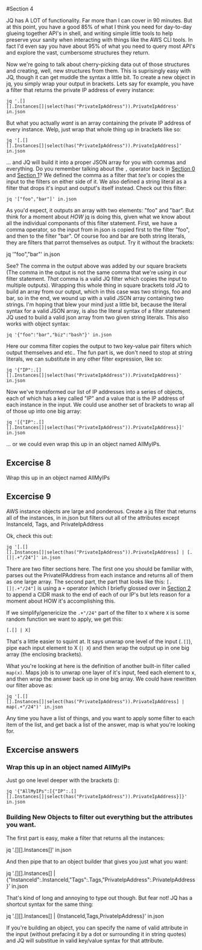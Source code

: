 #Section 4

JQ has A LOT of functionality. Far more than I can cover in 90 minutes. But at
this point, you have a good 85% of what I think you need for day-to-day glueing
together API's in shell, and writing simple little tools to help preserve your
sanity when interacting with things like the AWS CLI tools. In fact I'd even
say you have about 95% of what you need to query most API's and explore the
vast, cumbersome structures they return.

Now we're going to talk about cherry-picking data out of those structures and
creating, well, new structures from them. This is suprisingly easy with JQ,
though it can get muddle the syntax a little bit. To create a new object in jq,
you simply wrap your output in brackets. Lets say for example, you have a
filter that returns the private IP address of every instance:

```
jq '.[][].Instances[]|select(has("PrivateIpAddress")).PrivateIpAddress' in.json
```

But what you actually *want* is an array containing the private IP address of
every instance. Welp, just wrap that whole thing up in brackets like so:

```
jq '[.[][].Instances[]|select(has("PrivateIpAddress")).PrivateIpAddress]' in.json
```
... and JQ will build it into a proper JSON array for you with commas and
everything. Do you remember talking about the `,` operator back in [Section
0](/0-basics) and [Section 1](/1-explore)?  We defined the comma as a filter
that *tee's* or copies the input to the filters on either side of it. We also
defined a string literal as a filter that drops it's input and output's itself
instead. Check out this filter: 

```
jq '["foo","bar"]' in.json
```
As you'd expect, it outputs an array with two elements: "foo" and "bar". But
think for a moment about *HOW* jq is doing this, given what we know about all
the individual componants of this filter statement. First, we have a comma
operator, so the input from in.json is copied first to the filter "foo", and
then to the filter "bar". Of course foo and bar are both string literals, they
are filters that parrot themselves as output. Try it without the brackets:

jq '"foo","bar"' in.json

See? The comma in the output above was added by our square brackets (The comma
in the output is not the same comma that we're using in our filter statement.
*That* comma is a valid JQ filter which copies the input to multiple outputs).
Wrapping this whole thing in square brackets told JQ to build an array from our
output, which in this case was two strings, foo and bar, so in the end, we
wound up with a valid JSON array containing two strings. I'm hoping that blew
your mind just a little bit, because the literal syntax for a valid JSON array,
is also the literal syntax of a filter statement JQ used to build a valid json
array from two given string literals. This also works with object syntax:

```
jq '{"foo":"bar","biz":"bash"}' in.json
```

Here our comma filter copies the output to two key-value pair filters which
output themselves and etc.. The fun part is, we don't need to stop at string
literals, we can substitute in any other filter expression, like so:

```
jq '{"IP":.[][].Instances[]|select(has("PrivateIpAddress")).PrivateIpAddress}' in.json
```
Now we've transformed our list of IP addresses into a series of objects, each
of which has a key called "IP" and a value that is the IP address of each
instance in the input. We could use another set of brackets to wrap all of
those up into one big array:

```
jq '[{"IP":.[][].Instances[]|select(has("PrivateIpAddress")).PrivateIpAddress}]' in.json
```

... or we could even wrap this up in an object named AllMyIPs.

## Excercise 8
Wrap this up in an object named AllMyIPs

## Excercise 9
AWS instance objects are large and ponderous. Create a jq filter that returns
all of the instances, in in.json but filters out all of the attributes except
InstanceId, Tags, and PrivateIpAddress

Ok, check this out:

```
jq '[.[][].Instances[]|select(has("PrivateIpAddress")).PrivateIpAddress] | [.[]|.+"/24"]' in.json
```

There are two filter sections here. The first one you should be familiar with,
parses out the PrivateIPAddress from each instance and returns all of them as
one large array. The second part, the part that looks like this:
`[.[]|.+"/24"]` is using a `+` operator (which I briefly glossed over in
[Section 2](/2-select) to append a CIDR mask to the end of each of our IP's but
lets reason for a moment about HOW it's accomplishing this.

If we simplify/genericize the `.+"/24"` part of the filter to `X` where `X` is
some random function we want to apply, we get this: 

```
[.[] | X]
```

That's a little easier to squint at. It says unwrap one level of the input
(`.[]`), pipe each input element to X (`| X`) and then wrap the output up in
one big array (the enclosing brackets).

What you're looking at here is the definition of another built-in filter called
`map(x)`. Maps job is to unwrap one layer of it's input, feed each element to
x, and then wrap the answer back up in one big array. We could have rewritten
our filter above as: 

```
jq '[.[][].Instances[]|select(has("PrivateIpAddress")).PrivateIpAddress] | map(.+"/24")' in.json
```

Any time you have a list of things, and you want to apply some filter to each
item of the list, and get back a list of the answer, map is what you're looking for. 

## Excercise answers

### Wrap this up in an object named AllMyIPs

Just go one level deeper with the brackets (<insert inception joke>):

```
jq '{"AllMyIPs":[{"IP":.[][].Instances[]|select(has("PrivateIpAddress")).PrivateIpAddress}]}' in.json
```

### Building New Objects to filter out everything but the attributes you want.

The first part is easy, make a filter that returns all the instances: 

jq '.[][].Instances[]' in.json

And then pipe that to an object builder that gives you just what you want: 

jq '.[][].Instances[] | {"InstanceId":.InstanceId,"Tags":.Tags,"PrivateIpAddress":.PrivateIpAddress}' in.json

That's kind of long and annoying to type out though. But fear not! JQ has a
shortcut syntax for the same thing: 

jq '.[][].Instances[] | {InstanceId,Tags,PrivateIpAddress}' in.json

If you're building an object, you can specify the name of valid attribute in
the input (without prefacing it by a dot or surrounding it in string quotes)
and JQ will substitue in valid key/value syntax for that attribute. 
